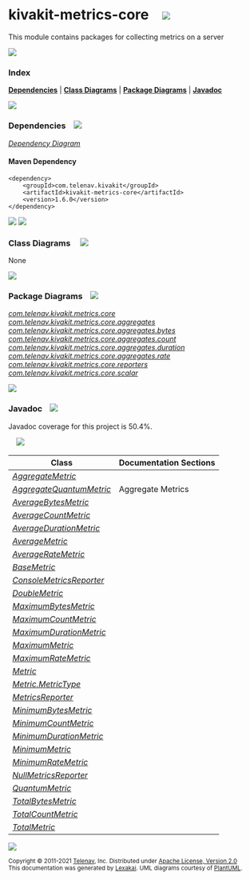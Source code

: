 [//]: # (start-user-text)



[//]: # (end-user-text)

# kivakit-metrics-core &nbsp;&nbsp; <img src="https://telenav.github.io/telenav-assets/images/icons/ruler-64.png" srcset="https://telenav.github.io/telenav-assets/images/icons/ruler-64-2x.png 2x"/>

This module contains packages for collecting metrics on a server

<img src="https://telenav.github.io/telenav-assets/images/iconshorizontal-line-512.png" srcset="https://telenav.github.io/telenav-assets/png/separators/horizontal-line-512-2x.png 2x"/>

### Index



[**Dependencies**](#dependencies) | [**Class Diagrams**](#class-diagrams) | [**Package Diagrams**](#package-diagrams) | [**Javadoc**](#javadoc)

<img src="https://telenav.github.io/telenav-assets/images/iconshorizontal-line-512.png" srcset="https://telenav.github.io/telenav-assets/png/separators/horizontal-line-512-2x.png 2x"/>

### Dependencies <a name="dependencies"></a> &nbsp;&nbsp; <img src="https://telenav.github.io/telenav-assets/images/iconsdependencies-32.png" srcset="https://telenav.github.io/telenav-assets/images/iconsdependencies-32-2x.png 2x"/>

[*Dependency Diagram*](https://www.kivakit.org/1.6.0/lexakai/kivakit-extensions/kivakit-metrics/core/documentation/diagrams/dependencies.svg)

#### Maven Dependency

    <dependency>
        <groupId>com.telenav.kivakit</groupId>
        <artifactId>kivakit-metrics-core</artifactId>
        <version>1.6.0</version>
    </dependency>

<img src="https://telenav.github.io/telenav-assets/images/iconshorizontal-line-128.png" srcset="https://telenav.github.io/telenav-assets/png/separators/horizontal-line-128-2x.png 2x"/>

[//]: # (start-user-text)



[//]: # (end-user-text)

<img src="https://telenav.github.io/telenav-assets/images/iconshorizontal-line-128.png" srcset="https://telenav.github.io/telenav-assets/png/separators/horizontal-line-128-2x.png 2x"/>

### Class Diagrams <a name="class-diagrams"></a> &nbsp; &nbsp; <img src="https://telenav.github.io/telenav-assets/images/iconsdiagram-40.png" srcset="https://telenav.github.io/telenav-assets/images/iconsdiagram-40-2x.png 2x"/>

None

<img src="https://telenav.github.io/telenav-assets/images/iconshorizontal-line-128.png" srcset="https://telenav.github.io/telenav-assets/png/separators/horizontal-line-128-2x.png 2x"/>

### Package Diagrams <a name="package-diagrams"></a> &nbsp;&nbsp; <img src="https://telenav.github.io/telenav-assets/images/iconsbox-32.png" srcset="https://telenav.github.io/telenav-assets/images/iconsbox-32-2x.png 2x"/>

[*com.telenav.kivakit.metrics.core*](https://www.kivakit.org/1.6.0/lexakai/kivakit-extensions/kivakit-metrics/core/documentation/diagrams/com.telenav.kivakit.metrics.core.svg)  
[*com.telenav.kivakit.metrics.core.aggregates*](https://www.kivakit.org/1.6.0/lexakai/kivakit-extensions/kivakit-metrics/core/documentation/diagrams/com.telenav.kivakit.metrics.core.aggregates.svg)  
[*com.telenav.kivakit.metrics.core.aggregates.bytes*](https://www.kivakit.org/1.6.0/lexakai/kivakit-extensions/kivakit-metrics/core/documentation/diagrams/com.telenav.kivakit.metrics.core.aggregates.bytes.svg)  
[*com.telenav.kivakit.metrics.core.aggregates.count*](https://www.kivakit.org/1.6.0/lexakai/kivakit-extensions/kivakit-metrics/core/documentation/diagrams/com.telenav.kivakit.metrics.core.aggregates.count.svg)  
[*com.telenav.kivakit.metrics.core.aggregates.duration*](https://www.kivakit.org/1.6.0/lexakai/kivakit-extensions/kivakit-metrics/core/documentation/diagrams/com.telenav.kivakit.metrics.core.aggregates.duration.svg)  
[*com.telenav.kivakit.metrics.core.aggregates.rate*](https://www.kivakit.org/1.6.0/lexakai/kivakit-extensions/kivakit-metrics/core/documentation/diagrams/com.telenav.kivakit.metrics.core.aggregates.rate.svg)  
[*com.telenav.kivakit.metrics.core.reporters*](https://www.kivakit.org/1.6.0/lexakai/kivakit-extensions/kivakit-metrics/core/documentation/diagrams/com.telenav.kivakit.metrics.core.reporters.svg)  
[*com.telenav.kivakit.metrics.core.scalar*](https://www.kivakit.org/1.6.0/lexakai/kivakit-extensions/kivakit-metrics/core/documentation/diagrams/com.telenav.kivakit.metrics.core.scalar.svg)

<img src="https://telenav.github.io/telenav-assets/images/iconshorizontal-line-128.png" srcset="https://telenav.github.io/telenav-assets/png/separators/horizontal-line-128-2x.png 2x"/>

### Javadoc <a name="javadoc"></a> &nbsp;&nbsp; <img src="https://telenav.github.io/telenav-assets/images/iconsbooks-32.png" srcset="https://telenav.github.io/telenav-assets/images/iconsbooks-32-2x.png 2x"/>

Javadoc coverage for this project is 50.4%.  
  
&nbsp; &nbsp; <img src="https://telenav.github.io/telenav-assets/meter-50-96.png" srcset="https://telenav.github.io/telenav-assets/meter-50-96-2x.png 2x"/>




| Class | Documentation Sections |
|---|---|
| [*AggregateMetric*](https://www.kivakit.org/1.6.0/javadoc/kivakit-extensions/kivakit.metrics.core/////////////////////////////////////////////////.html) |  |  
| [*AggregateQuantumMetric*](https://www.kivakit.org/1.6.0/javadoc/kivakit-extensions/kivakit.metrics.core///////////////////////////////////////////////////////////////////.html) | Aggregate Metrics |  
| [*AverageBytesMetric*](https://www.kivakit.org/1.6.0/javadoc/kivakit-extensions/kivakit.metrics.core/////////////////////////////////////////////////////////////////////.html) |  |  
| [*AverageCountMetric*](https://www.kivakit.org/1.6.0/javadoc/kivakit-extensions/kivakit.metrics.core/////////////////////////////////////////////////////////////////////.html) |  |  
| [*AverageDurationMetric*](https://www.kivakit.org/1.6.0/javadoc/kivakit-extensions/kivakit.metrics.core///////////////////////////////////////////////////////////////////////////.html) |  |  
| [*AverageMetric*](https://www.kivakit.org/1.6.0/javadoc/kivakit-extensions/kivakit.metrics.core//////////////////////////////////////////////////////////.html) |  |  
| [*AverageRateMetric*](https://www.kivakit.org/1.6.0/javadoc/kivakit-extensions/kivakit.metrics.core///////////////////////////////////////////////////////////////////.html) |  |  
| [*BaseMetric*](https://www.kivakit.org/1.6.0/javadoc/kivakit-extensions/kivakit.metrics.core////////////////////////////////////////////.html) |  |  
| [*ConsoleMetricsReporter*](https://www.kivakit.org/1.6.0/javadoc/kivakit-extensions/kivakit.metrics.core//////////////////////////////////////////////////////////////////.html) |  |  
| [*DoubleMetric*](https://www.kivakit.org/1.6.0/javadoc/kivakit-extensions/kivakit.metrics.core/////////////////////////////////////////////////////.html) |  |  
| [*MaximumBytesMetric*](https://www.kivakit.org/1.6.0/javadoc/kivakit-extensions/kivakit.metrics.core/////////////////////////////////////////////////////////////////////.html) |  |  
| [*MaximumCountMetric*](https://www.kivakit.org/1.6.0/javadoc/kivakit-extensions/kivakit.metrics.core/////////////////////////////////////////////////////////////////////.html) |  |  
| [*MaximumDurationMetric*](https://www.kivakit.org/1.6.0/javadoc/kivakit-extensions/kivakit.metrics.core///////////////////////////////////////////////////////////////////////////.html) |  |  
| [*MaximumMetric*](https://www.kivakit.org/1.6.0/javadoc/kivakit-extensions/kivakit.metrics.core//////////////////////////////////////////////////////////.html) |  |  
| [*MaximumRateMetric*](https://www.kivakit.org/1.6.0/javadoc/kivakit-extensions/kivakit.metrics.core///////////////////////////////////////////////////////////////////.html) |  |  
| [*Metric*](https://www.kivakit.org/1.6.0/javadoc/kivakit-extensions/kivakit.metrics.core////////////////////////////////////////.html) |  |  
| [*Metric.MetricType*](https://www.kivakit.org/1.6.0/javadoc/kivakit-extensions/kivakit.metrics.core///////////////////////////////////////////////////.html) |  |  
| [*MetricsReporter*](https://www.kivakit.org/1.6.0/javadoc/kivakit-extensions/kivakit.metrics.core/////////////////////////////////////////////////.html) |  |  
| [*MinimumBytesMetric*](https://www.kivakit.org/1.6.0/javadoc/kivakit-extensions/kivakit.metrics.core/////////////////////////////////////////////////////////////////////.html) |  |  
| [*MinimumCountMetric*](https://www.kivakit.org/1.6.0/javadoc/kivakit-extensions/kivakit.metrics.core/////////////////////////////////////////////////////////////////////.html) |  |  
| [*MinimumDurationMetric*](https://www.kivakit.org/1.6.0/javadoc/kivakit-extensions/kivakit.metrics.core///////////////////////////////////////////////////////////////////////////.html) |  |  
| [*MinimumMetric*](https://www.kivakit.org/1.6.0/javadoc/kivakit-extensions/kivakit.metrics.core//////////////////////////////////////////////////////////.html) |  |  
| [*MinimumRateMetric*](https://www.kivakit.org/1.6.0/javadoc/kivakit-extensions/kivakit.metrics.core///////////////////////////////////////////////////////////////////.html) |  |  
| [*NullMetricsReporter*](https://www.kivakit.org/1.6.0/javadoc/kivakit-extensions/kivakit.metrics.core///////////////////////////////////////////////////////////////.html) |  |  
| [*QuantumMetric*](https://www.kivakit.org/1.6.0/javadoc/kivakit-extensions/kivakit.metrics.core//////////////////////////////////////////////////////.html) |  |  
| [*TotalBytesMetric*](https://www.kivakit.org/1.6.0/javadoc/kivakit-extensions/kivakit.metrics.core///////////////////////////////////////////////////////////////////.html) |  |  
| [*TotalCountMetric*](https://www.kivakit.org/1.6.0/javadoc/kivakit-extensions/kivakit.metrics.core///////////////////////////////////////////////////////////////////.html) |  |  
| [*TotalMetric*](https://www.kivakit.org/1.6.0/javadoc/kivakit-extensions/kivakit.metrics.core////////////////////////////////////////////////////////.html) |  |  

[//]: # (start-user-text)



[//]: # (end-user-text)

<img src="https://telenav.github.io/telenav-assets/images/iconshorizontal-line-512.png" srcset="https://telenav.github.io/telenav-assets/png/separators/horizontal-line-512-2x.png 2x"/>

<sub>Copyright &#169; 2011-2021 [Telenav](https://telenav.com), Inc. Distributed under [Apache License, Version 2.0](LICENSE)</sub>  
<sub>This documentation was generated by [Lexakai](https://lexakai.org). UML diagrams courtesy of [PlantUML](https://plantuml.com).</sub>
